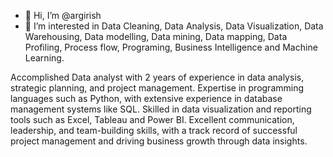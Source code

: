 - 👋 Hi, I’m @argirish
- 👀 I’m interested in Data Cleaning, Data Analysis, Data Visualization, Data Warehousing, Data modelling, Data mining, Data mapping, Data Profiling, Process flow, Programing, Business Intelligence and Machine Learning.

Accomplished Data analyst with 2 years of experience in data analysis, strategic planning, and project management. Expertise in programming languages such as Python, with extensive experience in database management systems like SQL. Skilled in data visualization and reporting tools such as Excel, Tableau and Power BI. Excellent communication, leadership, and team-building skills, with a track record of successful project management and driving business growth through data insights.
